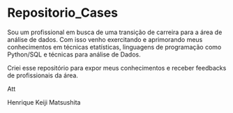 # Repositorio_Cases

Sou um profissional em busca de uma transição de carreira para a área de análise de dados.
Com isso venho exercitando e aprimorando meus conhecimentos em técnicas etatísticas,
linguagens de programação como Python/SQL e técnicas para análise de Dados.

Criei esse repositório para expor meus conhecimentos e receber feedbacks de profissionais
da área.

Att

Henrique Keiji Matsushita
